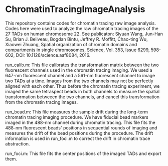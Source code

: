 # ChromatinTracingImageAnalysis
This repository contains codes for chromatin tracing raw image analysis. Codes here were used to analyze the raw chromatin tracing images of the 27 TADs on human chromosome 22. See publicaton: Siyuan Wang, Jun-Han Su, Brian J. Beliveau, Bogdan Bintu, Jeffrey R. Moffitt, Chao-ting Wu, Xiaowei Zhuang, Spatial organization of chromatin domains and compartments in single chromosomes, Science, Vol. 353, Issue 6299, 598-602, DOI: 10.1126/science.aaf8084, 2016.

run_calib.m: This file calibrates the transformation matrix between the two fluorescent channels used in the chromatin tracing imaging. We used a 647-nm fluorescent channel and a 561-nm fluorescent channel to image two TADs at a time. Images from the two channels may not be perfectly aligned with each other. Thus before the chromatin tracing experiment, we imaged the same tetraspect beads in both channels to measure the spatial transformation betweeen the two channels, and cancel this transformation from the chromatin tracing images.

run_bead.m: This file measures the sample drift during the long-term chromatin tracing imaging procedure. We have fiducial bead markers imaged in the 488-nm channel during chromatin tracing. This file fits the 488-nm fluorescent beads' positions in sequential rounds of imaging and measures the drift of the bead positions during the procedure. The drift information is used in run_foci.m to correct the drift in chromatin trace abstraction.

run_foci.m: This file fits the center positions of the imaged TADs and export them.
